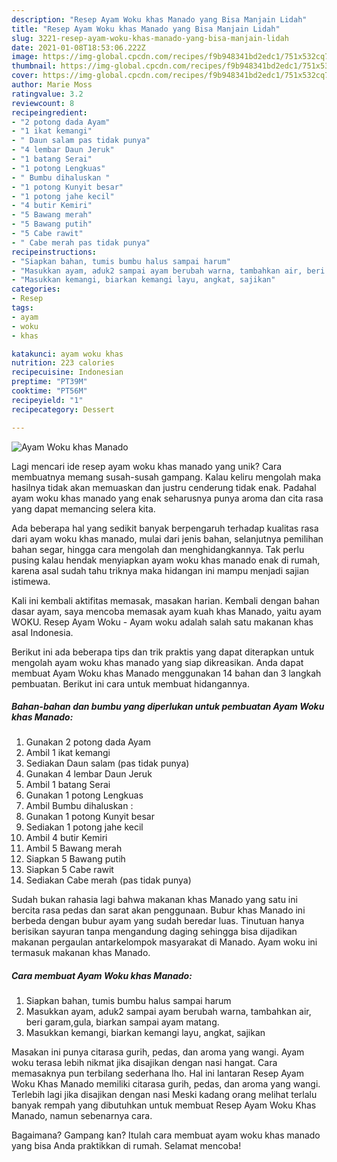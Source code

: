 ```yaml
---
description: "Resep Ayam Woku khas Manado yang Bisa Manjain Lidah"
title: "Resep Ayam Woku khas Manado yang Bisa Manjain Lidah"
slug: 3221-resep-ayam-woku-khas-manado-yang-bisa-manjain-lidah
date: 2021-01-08T18:53:06.222Z
image: https://img-global.cpcdn.com/recipes/f9b948341bd2edc1/751x532cq70/ayam-woku-khas-manado-foto-resep-utama.jpg
thumbnail: https://img-global.cpcdn.com/recipes/f9b948341bd2edc1/751x532cq70/ayam-woku-khas-manado-foto-resep-utama.jpg
cover: https://img-global.cpcdn.com/recipes/f9b948341bd2edc1/751x532cq70/ayam-woku-khas-manado-foto-resep-utama.jpg
author: Marie Moss
ratingvalue: 3.2
reviewcount: 8
recipeingredient:
- "2 potong dada Ayam"
- "1 ikat kemangi"
- " Daun salam pas tidak punya"
- "4 lembar Daun Jeruk"
- "1 batang Serai"
- "1 potong Lengkuas"
- " Bumbu dihaluskan "
- "1 potong Kunyit besar"
- "1 potong jahe kecil"
- "4 butir Kemiri"
- "5 Bawang merah"
- "5 Bawang putih"
- "5 Cabe rawit"
- " Cabe merah pas tidak punya"
recipeinstructions:
- "Siapkan bahan, tumis bumbu halus sampai harum"
- "Masukkan ayam, aduk2 sampai ayam berubah warna, tambahkan air, beri garam,gula, biarkan sampai ayam matang."
- "Masukkan kemangi, biarkan kemangi layu, angkat, sajikan"
categories:
- Resep
tags:
- ayam
- woku
- khas

katakunci: ayam woku khas 
nutrition: 223 calories
recipecuisine: Indonesian
preptime: "PT39M"
cooktime: "PT56M"
recipeyield: "1"
recipecategory: Dessert

---
```



![Ayam Woku khas Manado](https://img-global.cpcdn.com/recipes/f9b948341bd2edc1/751x532cq70/ayam-woku-khas-manado-foto-resep-utama.jpg)

Lagi mencari ide resep ayam woku khas manado yang unik? Cara membuatnya memang susah-susah gampang. Kalau keliru mengolah maka hasilnya tidak akan memuaskan dan justru cenderung tidak enak. Padahal ayam woku khas manado yang enak seharusnya punya aroma dan cita rasa yang dapat memancing selera kita.

Ada beberapa hal yang sedikit banyak berpengaruh terhadap kualitas rasa dari ayam woku khas manado, mulai dari jenis bahan, selanjutnya pemilihan bahan segar, hingga cara mengolah dan menghidangkannya. Tak perlu pusing kalau hendak menyiapkan ayam woku khas manado enak di rumah, karena asal sudah tahu triknya maka hidangan ini mampu menjadi sajian istimewa.

Kali ini kembali aktifitas memasak, masakan harian. Kembali dengan bahan dasar ayam, saya mencoba memasak ayam kuah khas Manado, yaitu ayam WOKU. Resep Ayam Woku - Ayam woku adalah salah satu makanan khas asal Indonesia.


Berikut ini ada beberapa tips dan trik praktis yang dapat diterapkan untuk mengolah ayam woku khas manado yang siap dikreasikan. Anda dapat membuat Ayam Woku khas Manado menggunakan 14 bahan dan 3 langkah pembuatan. Berikut ini cara untuk membuat hidangannya.

<!--inarticleads1-->

##### Bahan-bahan dan bumbu yang diperlukan untuk pembuatan Ayam Woku khas Manado:

1. Gunakan 2 potong dada Ayam
1. Ambil 1 ikat kemangi
1. Sediakan  Daun salam (pas tidak punya)
1. Gunakan 4 lembar Daun Jeruk
1. Ambil 1 batang Serai
1. Gunakan 1 potong Lengkuas
1. Ambil  Bumbu dihaluskan :
1. Gunakan 1 potong Kunyit besar
1. Sediakan 1 potong jahe kecil
1. Ambil 4 butir Kemiri
1. Ambil 5 Bawang merah
1. Siapkan 5 Bawang putih
1. Siapkan 5 Cabe rawit
1. Sediakan  Cabe merah (pas tidak punya)


Sudah bukan rahasia lagi bahwa makanan khas Manado yang satu ini bercita rasa pedas dan sarat akan penggunaan. Bubur khas Manado ini berbeda dengan bubur ayam yang sudah beredar luas. Tinutuan hanya berisikan sayuran tanpa mengandung daging sehingga bisa dijadikan makanan pergaulan antarkelompok masyarakat di Manado. Ayam woku ini termasuk makanan khas Manado. 

<!--inarticleads2-->

##### Cara membuat Ayam Woku khas Manado:

1. Siapkan bahan, tumis bumbu halus sampai harum
1. Masukkan ayam, aduk2 sampai ayam berubah warna, tambahkan air, beri garam,gula, biarkan sampai ayam matang.
1. Masukkan kemangi, biarkan kemangi layu, angkat, sajikan


Masakan ini punya citarasa gurih, pedas, dan aroma yang wangi. Ayam woku terasa lebih nikmat jika disajikan dengan nasi hangat. Cara memasaknya pun terbilang sederhana lho. Hal ini lantaran Resep Ayam Woku Khas Manado memiliki citarasa gurih, pedas, dan aroma yang wangi. Terlebih lagi jika disajikan dengan nasi Meski kadang orang melihat terlalu banyak rempah yang dibutuhkan untuk membuat Resep Ayam Woku Khas Manado, namun sebenarnya cara. 

Bagaimana? Gampang kan? Itulah cara membuat ayam woku khas manado yang bisa Anda praktikkan di rumah. Selamat mencoba!

